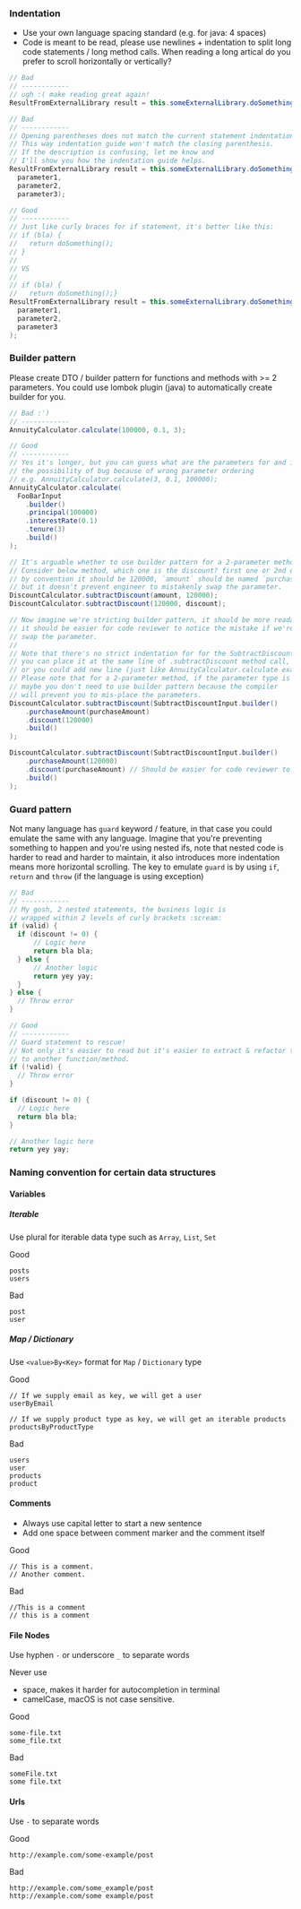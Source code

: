 ### Indentation
- Use your own language spacing standard (e.g. for java: 4 spaces)
- Code is meant to be read, please use newlines + indentation to split long code statements / long method calls. When reading a long artical do you prefer to scroll horizontally or vertically?

```java
// Bad
// ------------
// ugh :( make reading great again!
ResultFromExternalLibrary result = this.someExternalLibrary.doSomethingWithParameter(parameter1, parameter2, parameter3);

// Bad
// ------------
// Opening parentheses does not match the current statement indentation level.
// This way indentation guide won't match the closing parenthesis.
// If the description is confusing, let me know and
// I'll show you how the indentation guide helps.
ResultFromExternalLibrary result = this.someExternalLibrary.doSomethingWithParameter(
  parameter1,
  parameter2,
  parameter3);

// Good
// ------------
// Just like curly braces for if statement, it's better like this:
// if (bla) {
//   return doSomething();
// }
//
// VS
//
// if (bla) {
//   return doSomething();}
ResultFromExternalLibrary result = this.someExternalLibrary.doSomethingWithParameter(
  parameter1,
  parameter2,
  parameter3
);
```

### Builder pattern
Please create DTO / builder pattern for functions and methods with >= 2 parameters.
You could use lombok plugin (java) to automatically create builder for you.

```java
// Bad :')
// ------------
AnnuityCalculator.calculate(100000, 0.1, 3);

// Good
// ------------
// Yes it's longer, but you can guess what are the parameters for and it reduces
// the possibility of bug because of wrong parameter ordering
// e.g. AnnuityCalculator.calculate(3, 0.1, 100000);
AnnuityCalculator.calculate(
  FooBarInput
    .builder()
    .principal(100000)
    .interestRate(0.1)
    .tenure(3)
    .build()
);

// It's arguable whether to use builder pattern for a 2-parameter method or not.
// Consider below method, which one is the discount? first one or 2nd one?
// by convention it should be 120000, `amount` should be named `purchaseAmount`,
// but it doesn't prevent engineer to mistakenly swap the parameter.
DiscountCalculator.subtractDiscount(amount, 120000);
DiscountCalculator.subtractDiscount(120000, discount);

// Now imagine we're stricting builder pattern, it should be more readable and
// it should be easier for code reviewer to notice the mistake if we're mistakenly
// swap the parameter.
//
// Note that there's no strict indentation for for the SubtractDiscountInput,
// you can place it at the same line of .subtractDiscount method call,
// or you could add new line (just like AnnuityCalculator.calculate example above), // it's up to you :)
// Please note that for a 2-parameter method, if the parameter type is different then
// maybe you don't need to use builder pattern because the compiler
// will prevent you to mis-place the parameters.
DiscountCalculator.subtractDiscount(SubtractDiscountInput.builder()
    .purchaseAmount(purchaseAmount)
    .discount(120000)
    .build()
);

DiscountCalculator.subtractDiscount(SubtractDiscountInput.builder()
    .purchaseAmount(120000)
    .discount(purchaseAmount) // Should be easier for code reviewer to catch this
    .build()
);

```

### Guard pattern
Not many language has `guard` keyword / feature, in that case you could emulate the same with any language. Imagine that you're preventing something to happen and you're using nested ifs, note that nested code is harder to read and harder to maintain, it also introduces more indentation means more horizontal scrolling. The key to emulate `guard` is by using `if`, `return` and `throw` (if the language is using exception)

```java
// Bad
// ------------
// My gosh, 2 nested statements, the business logic is
// wrapped within 2 levels of curly brackets :scream:
if (valid) {
  if (discount != 0) {
      // Logic here
      return bla bla;
  } else {
      // Another logic
      return yey yay;
  }
} else {
  // Throw error
}

// Good
// ------------
// Guard statement to rescue!
// Not only it's easier to read but it's easier to extract & refactor the "branching" logic inside the if statement
// to another function/method.
if (!valid) {
  // Throw error
}

if (discount != 0) {
  // Logic here
  return bla bla;
}

// Another logic here
return yey yay;
```

### Naming convention for certain data structures
#### Variables
##### Iterable
Use plural for iterable data type such as `Array`, `List`, `Set`

Good
```
posts
users
```

Bad
```
post
user
```

##### Map / Dictionary
Use `<value>By<Key>` format for `Map` / `Dictionary` type

Good
```
// If we supply email as key, we will get a user
userByEmail

// If we supply product type as key, we will get an iterable products
productsByProductType
```

Bad
```
users
user
products
product
```

#### Comments
- Always use capital letter to start a new sentence
- Add one space between comment marker and the comment itself

Good
```
// This is a comment.
// Another comment.
```

Bad
```
//This is a comment
// this is a comment
```

#### File Nodes
Use hyphen `-` or underscore `_` to separate words

Never use
- space, makes it harder for autocompletion in terminal
- camelCase, macOS is not case sensitive.

Good
```
some-file.txt
some_file.txt
```

Bad

```
someFile.txt
some file.txt
```


#### Urls
Use `-` to separate words

Good

```
http://example.com/some-example/post
```

Bad

```
http://example.com/some_example/post
http://example.com/some example/post
```
